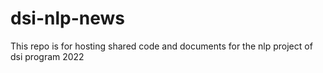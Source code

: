 # dsi-nlp-news
This repo is for hosting shared code and documents for the nlp project of dsi program 2022
